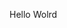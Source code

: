 Hello Wolrd





















































































































































































































































































































































































































































































































































































































































































































































































































































































































































































































































































































































































































































